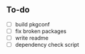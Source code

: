 ## To-do
- [ ] build pkgconf
- [ ] fix broken packages
- [ ] write readme
- [ ] dependency check script
